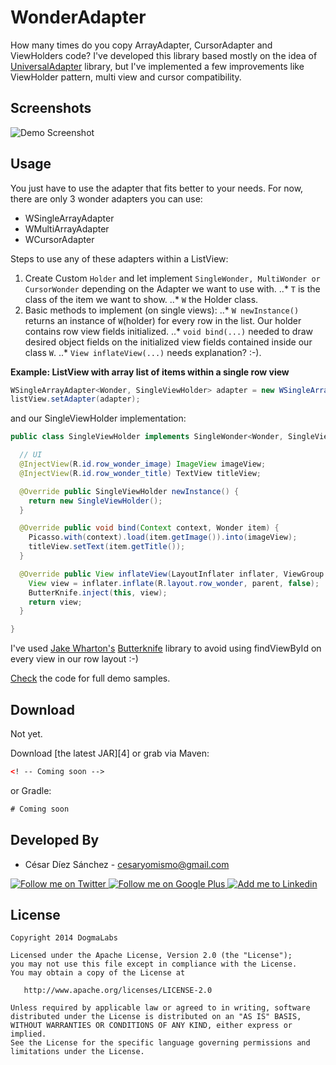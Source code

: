 WonderAdapter
============

How many times do you copy ArrayAdapter, CursorAdapter and ViewHolders code? I've developed this library based mostly on
the idea of [UniversalAdapter][1] library, but I've implemented a few improvements like ViewHolder pattern, multi view
and cursor compatibility.

Screenshots
-----------

![Demo Screenshot][3]

Usage
-----

You just have to use the adapter that fits better to your needs. For now, there are only 3 wonder adapters you can use:

* WSingleArrayAdapter
* WMultiArrayAdapter
* WCursorAdapter

Steps to use any of these adapters within a ListView:

1. Create Custom ```Holder``` and let implement ```SingleWonder, MultiWonder or CursorWonder``` depending on the Adapter
we want to use with.
..* ```T``` is the class of the item we want to show.
..* ```W``` the Holder class.
2. Basic methods to implement (on single views):
..* ```W newInstance()``` returns an instance of ```W```(holder) for every row in the list. Our holder contains row view fields initialized.
..* ```void bind(...)``` needed to draw desired object fields on the initialized view fields contained inside our class ```W```.
..* ```View inflateView(...)``` needs explanation? :-).

__Example: ListView with array list of items within a single row view__
```java
WSingleArrayAdapter<Wonder, SingleViewHolder> adapter = new WSingleArrayAdapter(this, getData(cursor), new SingleViewHolder());
listView.setAdapter(adapter);
```
and our SingleViewHolder implementation:
```java
public class SingleViewHolder implements SingleWonder<Wonder, SingleViewHolder> {

  // UI
  @InjectView(R.id.row_wonder_image) ImageView imageView;
  @InjectView(R.id.row_wonder_title) TextView titleView;

  @Override public SingleViewHolder newInstance() {
    return new SingleViewHolder();
  }

  @Override public void bind(Context context, Wonder item) {
    Picasso.with(context).load(item.getImage()).into(imageView);
    titleView.setText(item.getTitle());
  }

  @Override public View inflateView(LayoutInflater inflater, ViewGroup parent) {
    View view = inflater.inflate(R.layout.row_wonder, parent, false);
    ButterKnife.inject(this, view);
    return view;
  }

}

```
I've used [Jake Wharton's][6] [Butterknife][5] library to avoid using findViewById on every view in our row layout :-)


[Check][2] the code for full demo samples.


Download
--------
Not yet.

Download [the latest JAR][4] or grab via Maven:
```xml
<! -- Coming soon -->
```
or Gradle:
```groovy
# Coming soon
```

Developed By
------------

* César Díez Sánchez - <cesaryomismo@gmail.com>

<a href="https://twitter.com/menorking">
  <img alt="Follow me on Twitter" src="http://imageshack.us/a/img812/3923/smallth.png" />
</a>
<a href="https://plus.google.com/115273462230054581675">
  <img alt="Follow me on Google Plus" src="http://imageshack.us/a/img203/4712/smallg.png" />
</a>
<a href="http://www.linkedin.com/in/cesardiezsanchez">
  <img alt="Add me to Linkedin" src="http://imageshack.us/a/img41/7877/smallld.png" />
</a>


License
-------

    Copyright 2014 DogmaLabs

    Licensed under the Apache License, Version 2.0 (the "License");
    you may not use this file except in compliance with the License.
    You may obtain a copy of the License at

       http://www.apache.org/licenses/LICENSE-2.0

    Unless required by applicable law or agreed to in writing, software
    distributed under the License is distributed on an "AS IS" BASIS,
    WITHOUT WARRANTIES OR CONDITIONS OF ANY KIND, either express or implied.
    See the License for the specific language governing permissions and
    limitations under the License.



[1]: https://github.com/yDelouis/UniversalAdapter
[2]: https://github.com/m3n0R/WonderAdapters/tree/master/demo/src/main/java/com/dogmalabs/wonderadapter/demo/ui
[3]: https://raw.github.com/m3n0R/WonderAdapter/master/art/screen_demo_1.png
[5]: https://github.com/JakeWharton/butterknife
[6]: https://github.com/JakeWharton